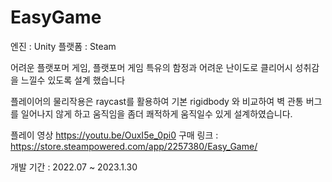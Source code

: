 # EasyGame

엔진 : Unity
플랫폼 : Steam

어려운 플랫포머 게임, 플랫포머 게임 특유의 함정과 어려운 난이도로 클리어시 성취감을 느낄수 있도록 설계 했습니다

플레이어의 물리작용은 raycast를 활용하여 기본 rigidbody 와 비교하여 벽 관통 버그를 일어나지 않게 하고 움직임을 좀더 쾌적하게 움직일수 있게 설계하였습니다.

플레이 영상 https://youtu.be/OuxI5e_0pi0
구매 링크 : https://store.steampowered.com/app/2257380/Easy_Game/

개발 기간 : 2022.07 ~ 2023.1.30
